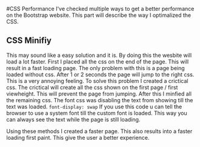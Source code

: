 #CSS Performance
I've checked multiple ways to get a better performance on the Bootstrap website. This part will describe the way I optimalized the CSS.

## CSS Minifiy
This may sound like a easy solution and it is. By doing this the wesbite will load a lot faster. First I placed all the css on the end of the page. This will result in a fast loading page. The only problem with this is a page being loaded without css. After 1 or 2 seconds the page will jump to the right css. This is a very annoying feeling. To solve this problem I created a crictical css. The crictical will create all the css shown on the first page / first viewheight. This will prevent the page from jumping. After this I minfied all the remaining css. The font css was disabling the text from showing till the text was loaded.
`font-display: swap`
If you use this code u can tell the browser to use a system font till the custom font is loaded. This way you can always see the text while the page is still loading.

Using these methods I created a faster page. This also results into a faster loading first paint. This give the user a better experience. 

